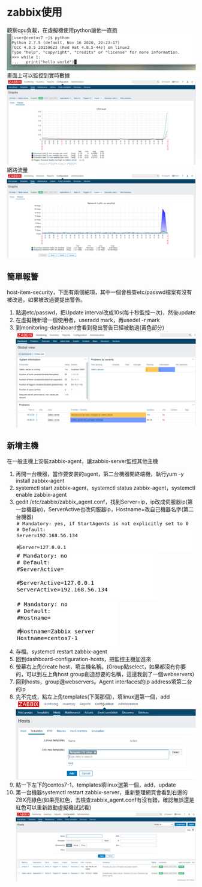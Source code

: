 # zabbix使用
  
觀察cpu負載，在虛擬機使用python讓他一直跑  
![image](https://github.com/fairy042026/109-linux-/blob/main/0609%E4%B8%8A%E8%AA%B2%E5%85%A7%E5%AE%B9/photo_2021-06-09_09-42-50.jpg)  
畫面上可以監控到實時數據
![image](https://github.com/fairy042026/109-linux-/blob/main/0609%E4%B8%8A%E8%AA%B2%E5%85%A7%E5%AE%B9/0702.PNG)  
網路流量
![image](https://github.com/fairy042026/109-linux-/blob/main/0609%E4%B8%8A%E8%AA%B2%E5%85%A7%E5%AE%B9/%E6%93%B7%E5%8F%960609.PNG)  

## 簡單報警
host-item-security，下面有兩個細項，其中一個會檢查etc/passwd檔案有沒有被改過，如果被改過要提出警告。
  
1. 點選etc/passwd，把Update interval改成10s(每十秒監控一次)，然後update
2. 在虛擬機新增一個使用者，useradd mark，再usedel -r mark
3. 到monitoring-dashboard會看到發出警告已經被動過(黃色部分)
![image](https://github.com/fairy042026/109-linux-/blob/main/0609%E4%B8%8A%E8%AA%B2%E5%85%A7%E5%AE%B9/06091.PNG)  

## 新增主機
在一般主機上安裝zabbix-agent，讓zabbix-server監控其他主機
  
1. 再開一台機器，當作要安裝的agent，第二台機器開終端機，執行yum -y install zabbix-agent
2. systemctl start zabbix-agent，systemctl status zabbix-agent，systemctl enable zabbix-agent
3. gedit /etc/zabbix/zabbix_agent.conf，找到Server=ip，ip改成伺服器ip(第一台機器ip)，ServerActive也改伺服器ip，Hostname=改自己機器名字(第二台機器)  
![image](https://github.com/fairy042026/109-linux-/blob/main/0609%E4%B8%8A%E8%AA%B2%E5%85%A7%E5%AE%B9/06093.PNG)  
![image](https://github.com/fairy042026/109-linux-/blob/main/0609%E4%B8%8A%E8%AA%B2%E5%85%A7%E5%AE%B9/06094.PNG)  
![image](https://github.com/fairy042026/109-linux-/blob/main/0609%E4%B8%8A%E8%AA%B2%E5%85%A7%E5%AE%B9/06095.PNG)    
4. 存檔。systemctl restart zabbix-agent  
5. 回到dashboard-configuration-hosts，把監控主機加進來
6. 螢幕右上角create host，填主機名稱。(Group點select，如果都沒有你要的，可以到左上角host group創造想要的名稱，這邊我創了一個webservers)
7. 回到hosts，group選webservers。Agent interfaces的ip address填第二台的ip
8. 先不完成，點左上角templates(下面那個)，填linux選第一個，add
![image](https://github.com/fairy042026/109-linux-/blob/main/0609%E4%B8%8A%E8%AA%B2%E5%85%A7%E5%AE%B9/06092.PNG)  
9. 點一下左下的centos7-1，templates填linux選第一個，add，update
10. 第一台機器systemctl restart zabbix-server，重新整理網頁會看到右邊的ZBX亮綠色(如果亮紅色，去檢查zabbix_agent.conf有沒有錯，確認無誤還是紅色可以重新啟動虛擬機試試看)  
![image](https://github.com/fairy042026/109-linux-/blob/main/0609%E4%B8%8A%E8%AA%B2%E5%85%A7%E5%AE%B9/09066.PNG)  
